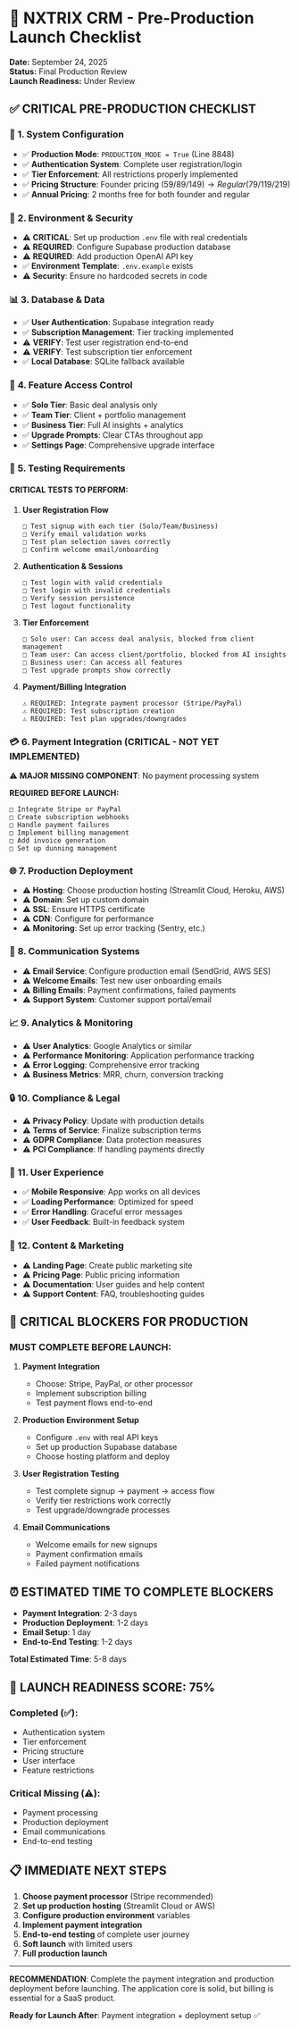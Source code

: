 # 🚀 NXTRIX CRM - Pre-Production Launch Checklist

**Date:** September 24, 2025  
**Status:** Final Production Review  
**Launch Readiness:** Under Review

## ✅ **CRITICAL PRE-PRODUCTION CHECKLIST**

### 🔧 **1. System Configuration**
- ✅ **Production Mode**: `PRODUCTION_MODE = True` (Line 8848)
- ✅ **Authentication System**: Complete user registration/login
- ✅ **Tier Enforcement**: All restrictions properly implemented
- ✅ **Pricing Structure**: Founder pricing ($59/$89/$149) → Regular ($79/$119/$219)
- ✅ **Annual Pricing**: 2 months free for both founder and regular

### 🔐 **2. Environment & Security**
- ⚠️ **CRITICAL**: Set up production `.env` file with real credentials
- ⚠️ **REQUIRED**: Configure Supabase production database
- ⚠️ **REQUIRED**: Add production OpenAI API key
- ✅ **Environment Template**: `.env.example` exists
- ⚠️ **Security**: Ensure no hardcoded secrets in code

### 📊 **3. Database & Data**
- ✅ **User Authentication**: Supabase integration ready
- ✅ **Subscription Management**: Tier tracking implemented  
- ⚠️ **VERIFY**: Test user registration end-to-end
- ⚠️ **VERIFY**: Test subscription tier enforcement
- ✅ **Local Database**: SQLite fallback available

### 🎯 **4. Feature Access Control**
- ✅ **Solo Tier**: Basic deal analysis only
- ✅ **Team Tier**: Client + portfolio management
- ✅ **Business Tier**: Full AI insights + analytics
- ✅ **Upgrade Prompts**: Clear CTAs throughout app
- ✅ **Settings Page**: Comprehensive upgrade interface

### 🧪 **5. Testing Requirements**

#### **CRITICAL TESTS TO PERFORM:**

1. **User Registration Flow**
   ```
   □ Test signup with each tier (Solo/Team/Business)
   □ Verify email validation works
   □ Test plan selection saves correctly
   □ Confirm welcome email/onboarding
   ```

2. **Authentication & Sessions**
   ```
   □ Test login with valid credentials
   □ Test login with invalid credentials  
   □ Verify session persistence
   □ Test logout functionality
   ```

3. **Tier Enforcement**
   ```
   □ Solo user: Can access deal analysis, blocked from client management
   □ Team user: Can access client/portfolio, blocked from AI insights
   □ Business user: Can access all features
   □ Test upgrade prompts show correctly
   ```

4. **Payment/Billing Integration**
   ```
   ⚠️ REQUIRED: Integrate payment processor (Stripe/PayPal)
   ⚠️ REQUIRED: Test subscription creation
   ⚠️ REQUIRED: Test plan upgrades/downgrades
   ```

### 💳 **6. Payment Integration (CRITICAL - NOT YET IMPLEMENTED)**

⚠️ **MAJOR MISSING COMPONENT**: No payment processing system

**REQUIRED BEFORE LAUNCH:**
```
□ Integrate Stripe or PayPal
□ Create subscription webhooks
□ Handle payment failures
□ Implement billing management
□ Add invoice generation
□ Set up dunning management
```

### 🌐 **7. Production Deployment**
- ⚠️ **Hosting**: Choose production hosting (Streamlit Cloud, Heroku, AWS)
- ⚠️ **Domain**: Set up custom domain
- ⚠️ **SSL**: Ensure HTTPS certificate
- ⚠️ **CDN**: Configure for performance
- ⚠️ **Monitoring**: Set up error tracking (Sentry, etc.)

### 📧 **8. Communication Systems**
- ⚠️ **Email Service**: Configure production email (SendGrid, AWS SES)
- ⚠️ **Welcome Emails**: Test new user onboarding emails
- ⚠️ **Billing Emails**: Payment confirmations, failed payments
- ⚠️ **Support System**: Customer support portal/email

### 📈 **9. Analytics & Monitoring**
- ⚠️ **User Analytics**: Google Analytics or similar
- ⚠️ **Performance Monitoring**: Application performance tracking
- ⚠️ **Error Logging**: Comprehensive error tracking
- ⚠️ **Business Metrics**: MRR, churn, conversion tracking

### 🔒 **10. Compliance & Legal**
- ⚠️ **Privacy Policy**: Update with production details
- ⚠️ **Terms of Service**: Finalize subscription terms
- ⚠️ **GDPR Compliance**: Data protection measures
- ⚠️ **PCI Compliance**: If handling payments directly

### 📱 **11. User Experience**
- ✅ **Mobile Responsive**: App works on all devices
- ✅ **Loading Performance**: Optimized for speed
- ✅ **Error Handling**: Graceful error messages
- ✅ **User Feedback**: Built-in feedback system

### 🎯 **12. Content & Marketing**
- ⚠️ **Landing Page**: Create public marketing site
- ⚠️ **Pricing Page**: Public pricing information
- ⚠️ **Documentation**: User guides and help content
- ⚠️ **Support Content**: FAQ, troubleshooting guides

## 🚨 **CRITICAL BLOCKERS FOR PRODUCTION**

### **MUST COMPLETE BEFORE LAUNCH:**

1. **Payment Integration** 
   - Choose: Stripe, PayPal, or other processor
   - Implement subscription billing
   - Test payment flows end-to-end

2. **Production Environment Setup**
   - Configure `.env` with real API keys
   - Set up production Supabase database
   - Choose hosting platform and deploy

3. **User Registration Testing**
   - Test complete signup → payment → access flow
   - Verify tier restrictions work correctly
   - Test upgrade/downgrade processes

4. **Email Communications**
   - Welcome emails for new signups
   - Payment confirmation emails
   - Failed payment notifications

## ⏰ **ESTIMATED TIME TO COMPLETE BLOCKERS**

- **Payment Integration**: 2-3 days
- **Production Deployment**: 1-2 days  
- **Email Setup**: 1 day
- **End-to-End Testing**: 1-2 days

**Total Estimated Time**: 5-8 days

## 🎯 **LAUNCH READINESS SCORE: 75%**

### **Completed (✅)**: 
- Authentication system
- Tier enforcement
- Pricing structure
- User interface
- Feature restrictions

### **Critical Missing (⚠️)**:
- Payment processing
- Production deployment
- Email communications
- End-to-end testing

## 📋 **IMMEDIATE NEXT STEPS**

1. **Choose payment processor** (Stripe recommended)
2. **Set up production hosting** (Streamlit Cloud or AWS)
3. **Configure production environment** variables
4. **Implement payment integration**
5. **End-to-end testing** of complete user journey
6. **Soft launch** with limited users
7. **Full production launch**

---

**RECOMMENDATION**: Complete the payment integration and production deployment before launching. The application core is solid, but billing is essential for a SaaS product.

**Ready for Launch After**: Payment integration + deployment setup ✅